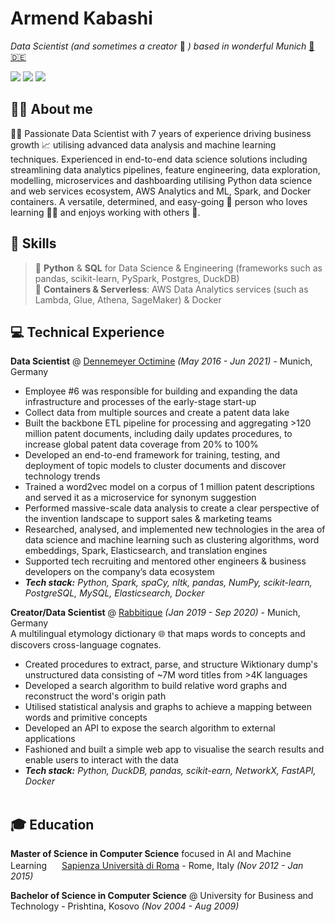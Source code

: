 # Armend Kabashi


_Data Scientist (and sometimes a creator_ 🚀 _) based in wonderful Munich_ [🍺](https://en.wikipedia.org/wiki/Munich) [🇩🇪](https://en.wikipedia.org/wiki/Germany)<br>

[<img src="https://img.shields.io/badge/LinkedIn-0077B5?style=for-the-badge&logo=linkedin&logoColor=white" />](https://www.linkedin.com/in/armendkabashi/) [<img src="https://img.shields.io/badge/GitHub-100000?style=for-the-badge&logo=github&logoColor=white" />](https://github.com/armendk/) [<img src="https://img.shields.io/badge/dev.to-0A0A0A?style=for-the-badge&logo=dev.to&logoColor=white" />](https://dev.to/armendk/)

## 🧙‍♂️ About me
💓🔥 Passionate Data Scientist with 7 years of experience driving business growth 📈 utilising advanced data analysis and machine learning techniques. Experienced in end-to-end data science solutions including streamlining data analytics pipelines, feature engineering, data exploration, modelling, microservices and dashboarding utilising Python data science and web services ecosystem, AWS Analytics and ML, Spark, and Docker containers. A versatile, determined, and easy-going 👋 person who loves learning 📖🧠 and enjoys working with others 🥰.

## 🔮 Skills
> 🍄 **Python** & **SQL** for Data Science & Engineering (frameworks such as pandas, scikit-learn, PySpark, Postgres, DuckDB) <br>
> 🍄 **Containers & Serverless**: AWS Data Analytics services (such as Lambda, Glue, Athena, SageMaker) & Docker<br>

## 💻 Technical Experience

**Data Scientist** @ [Dennemeyer Octimine](https://www.octimine.com/) _(May 2016 - Jun 2021)_ - Munich, Germany<br>
  - Employee #6 was responsible for building and expanding the data infrastructure and processes of the early-stage start-up
  - Collect data from multiple sources and create a patent data lake
  - Built the backbone ETL pipeline for processing and aggregating >120 million patent documents, including daily updates procedures, to increase global patent data coverage from 20% to 100%
  - Developed an end-to-end framework for training, testing, and deployment of topic models to cluster documents and discover technology trends
  - Trained a word2vec model on a corpus of 1 million patent descriptions and served it as a microservice for synonym suggestion
  - Performed massive-scale data analysis to create a clear perspective of the invention landscape to support sales & marketing teams
  - Researched, analysed, and implemented new technologies in the area of data science and machine learning such as clustering algorithms, word embeddings, Spark, Elasticsearch, and translation engines
  - Supported tech recruiting and mentored other engineers & business developers on the company’s data ecosystem
  - **_Tech stack:_** _Python, Spark, spaCy, nltk, pandas, NumPy, scikit-learn, PostgreSQL, MySQL, Elasticsearch, Docker_

**Creator/Data Scientist** @ [Rabbitique](https://www.rabbitique.com/) _(Jan 2019 - Sep 2020)_ - Munich, Germany<br>
A multilingual etymology dictionary 🌐 that maps words to concepts and discovers cross-language cognates.
  - Created procedures to extract, parse, and structure Wiktionary dump's unstructured data consisting of ~7M  word titles from >4K languages
  - Developed a search algorithm to build relative word graphs and reconstruct the word's origin path
  - Utilised statistical analysis and graphs to achieve a mapping between words and primitive concepts
  - Developed an API to expose the search algorithm to external applications
  - Fashioned and built a simple web app to visualise the search results and enable users to interact with the data
  - **_Tech stack:_** _Python, DuckDB, pandas, scikit-earn, NetworkX, FastAPI, Docker_
<br><br>

## 🎓 Education

**Master of Science in Computer Science** focused in AI and Machine Learning 
<img src="https://www.pikpng.com/pngl/m/597-5977915_sapienza-university-of-rome-logo-clipart.png" width="16"> [Sapienza Università di Roma](https://www.diag.uniroma1.it/) - Rome, Italy _(Nov 2012 - Jan 2015)_

**Bachelor of Science in Computer Science** @ University for Business and Technology - Prishtina, Kosovo _(Nov 2004 - Aug 2009)_
